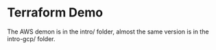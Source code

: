 # Terraform Demo

The AWS demon is in the intro/ folder, almost the same version is in the intro-gcp/ folder.
